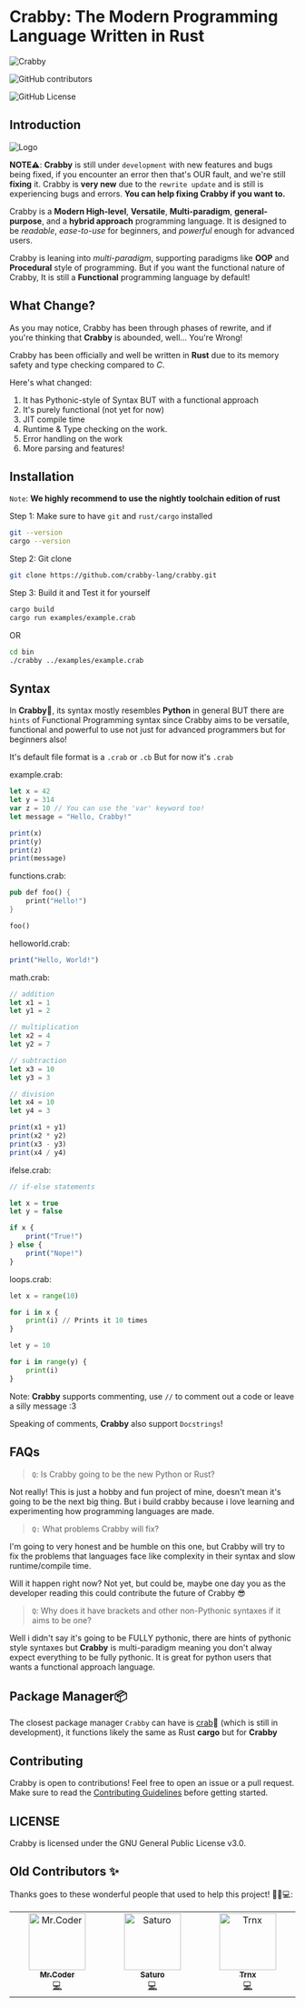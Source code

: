 # Crabby: The Modern Programming Language Written in Rust

![Crabby](https://avatars.githubusercontent.com/u/139462470?s=48&v=4)

![GitHub contributors](https://img.shields.io/github/contributors/crabby-lang/crabby?style=for-the-badge&color=blue)

![GitHub License](https://img.shields.io/github/license/crabby-lang/crabby?style=for-the-badge&logo=gnu&logoColor=%23A42E2B)

## Introduction

![Logo](https://github.com/crabby-lang/crabby/blob/main/crabbylogo.jpg)

**NOTE⚠️**: **Crabby** is still under `development` with new features and bugs being fixed, if you encounter an error then that's OUR fault, and we're still **fixing** it. Crabby is **very new** due to the `rewrite update` and is still is experiencing bugs and errors. **You can help fixing Crabby if you want to.**

Crabby is a **Modern High-level**, **Versatile**, **Multi-paradigm**, **general-purpose**, and a **hybrid approach** programming language.
It is designed to be *readable*, *ease-to-use* for beginners, and *powerful* enough for advanced users.

Crabby is leaning into *multi-paradigm*, supporting paradigms like **OOP** and **Procedural** style of programming.
But if you want the functional nature of Crabby, It is still a **Functional** programming language by default!

## What Change?

As you may notice, Crabby has been through phases of rewrite, and if you're thinking that
**Crabby** is abounded, well... You're Wrong!

Crabby has been officially and well be written in **Rust** due to its memory safety and type checking compared to *C*.

Here's what changed:

1. It has Pythonic-style of Syntax BUT with a functional approach
2. It's purely functional (not yet for now)
3. JIT compile time
4. Runtime & Type checking on the work.
5. Error handling on the work
6. More parsing and features!

## Installation

`Note`: **We highly recommend to use the nightly toolchain edition of rust**

Step 1: Make sure to have `git` and `rust/cargo` installed

```bash
git --version
cargo --version
```

Step 2: Git clone

```bash
git clone https://github.com/crabby-lang/crabby.git
```

Step 3: Build it and Test it for yourself

```bash
cargo build
cargo run examples/example.crab
```

OR

```bash
cd bin
./crabby ../examples/example.crab
```

## Syntax

In **Crabby🦀**, its syntax mostly resembles **Python** in general BUT there are `hints` of Functional Programming syntax since Crabby aims to be versatile, functional and powerful to use not just for advanced programmers but for beginners also!

It's default file format is a `.crab` or `.cb`
But for now it's `.crab`

example.crab:

```js
let x = 42
let y = 314
var z = 10 // You can use the 'var' keyword too!
let message = "Hello, Crabby!"

print(x)
print(y)
print(z)
print(message)
```

functions.crab:

```rs
pub def foo() {
    print("Hello!")
}

foo()
```

helloworld.crab:

```js
print("Hello, World!")
```

math.crab:

```js
// addition
let x1 = 1
let y1 = 2

// multiplication
let x2 = 4
let y2 = 7

// subtraction
let x3 = 10
let y3 = 3

// division
let x4 = 10
let y4 = 3

print(x1 + y1)
print(x2 * y2)
print(x3 - y3)
print(x4 / y4)
```

ifelse.crab:

```js
// if-else statements

let x = true
let y = false

if x {
    print("True!")
} else {
    print("Nope!")
}

```

loops.crab:

```py
let x = range(10)

for i in x {
    print(i) // Prints it 10 times
}

let y = 10

for i in range(y) {
    print(i)
}
```

Note: **Crabby** supports commenting, use `//` to comment out a code or leave a silly message :3

Speaking of comments, **Crabby** also support `Docstrings`!

## FAQs

> `Q`: Is Crabby going to be the new Python or Rust?

Not really! This is just a hobby and fun project of mine, doesn't mean it's going to be the next big thing. But i build crabby because i love learning and experimenting how programming languages are made.

> `Q:` What problems Crabby will fix?

I'm going to very honest and be humble on this one, but Crabby will try to fix the problems that
languages face like complexity in their syntax and slow runtime/compile time.

Will it happen right now? Not yet, but could be, maybe one day you as the developer reading this
could contribute the future of Crabby 😎

> `Q`: Why does it have brackets and other non-Pythonic syntaxes if it aims to be one?

Well i didn't say it's going to be FULLY pythonic, there are hints of pythonic style syntaxes
but **Crabby** is multi-paradigm meaning you don't alway expect everything to be fully pythonic.
It is great for python users that wants a functional approach language.

## Package Manager📦

The closest package manager `Crabby` can have is [crab](https://github.com/crabby-lang/crab/)🦀 (which is still in development),
it functions likely the same as Rust **cargo** but for **Crabby**

## Contributing

Crabby is open to contributions! Feel free to open an issue or a pull request.
Make sure to read the [Contributing Guidelines](CONTRIBUTING.md) before getting started.

## LICENSE

Crabby is licensed under the GNU General Public License v3.0.

## Old Contributors ✨

Thanks goes to these wonderful people that used to help this project! 👨‍💻💻:

<!-- ALL-CONTRIBUTORS-LIST:START - Do not remove or modify this section -->
<!-- prettier-ignore-start -->
<!-- markdownlint-disable -->
<table>
  <tbody>
    <tr>
      <td align="center" valign="top" width="14.28%"><a href="https://github.com/Satvik-2727"><img src="https://avatars.githubusercontent.com/u/87568817?v=4?s=100" width="100px;" alt="Mr.Coder"/><br /><sub><b>Mr.Coder</b></sub></a><br /><a href="https://github.com/crabby-lang/crabby/commits?author=Satvik-2727" title="Code">💻</a></td>
      <td align="center" valign="top" width="14.28%"><a href="https://github.com/Scarleyegaming"><img src="https://avatars.githubusercontent.com/u/93965392?v=4?s=100" width="100px;" alt="Saturo"/><br /><sub><b>Saturo</b></sub></a><br /><a href="https://github.com/crabby-lang/crabby/commits?author=Scarleyegaming" title="Code">💻</a></td>
      <td align="center" valign="top" width="14.28%"><a href="https://tiramify.dev"><img src="https://avatars.githubusercontent.com/u/94789999?v=4?s=100" width="100px;" alt="Trnx"/><br /><sub><b>Trnx</b></sub></a><br /><a href="https://github.com/crabby-lang/crabby/commits?author=trnxdev" title="Code">💻</a></td>
    </tr>
  </tbody>
</table>
